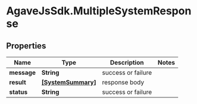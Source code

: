# AgaveJsSdk.MultipleSystemResponse

## Properties
Name | Type | Description | Notes
------------ | ------------- | ------------- | -------------
**message** | **String** | success or failure | 
**result** | [**[SystemSummary]**](SystemSummary.md) | response body | 
**status** | **String** | success or failure | 


